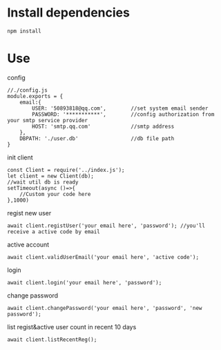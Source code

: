 # Install dependencies

```
npm install
```

# Use

config

```
//./config.js
module.exports = {
    email:{
        USER: '50893818@qq.com',        //set system email sender
        PASSWORD: '***********',        //config authorization from your smtp service provider
        HOST: 'smtp.qq.com'             //smtp address
    },
    DBPATH: './user.db'                 //db file path
}
```

init client

```
const Client = require('../index.js');
let client = new Client(db);
//wait util db is ready
setTimeout(async ()=>{
    //Custom your code here
},1000)
```

regist new user

```
await client.registUser('your email here', 'password'); //you'll receive a active code by email
```

active account

```
await client.validUserEmail('your email here', 'active code');
```

login

```
await client.login('your email here', 'password');
```

change password

```
await client.changePassword('your email here', 'password', 'new password');
```

list regist&active user count in recent 10 days

```
await client.listRecentReg();
```
